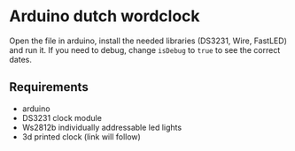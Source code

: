# Arduino dutch wordclock
Open the file in arduino, install the needed libraries (DS3231, Wire, FastLED) and run it. If you need to debug, change `isDebug` to `true` to see the correct dates.

## Requirements
- arduino 
- DS3231 clock module
- Ws2812b individually addressable led lights 
- 3d printed clock (link will follow)